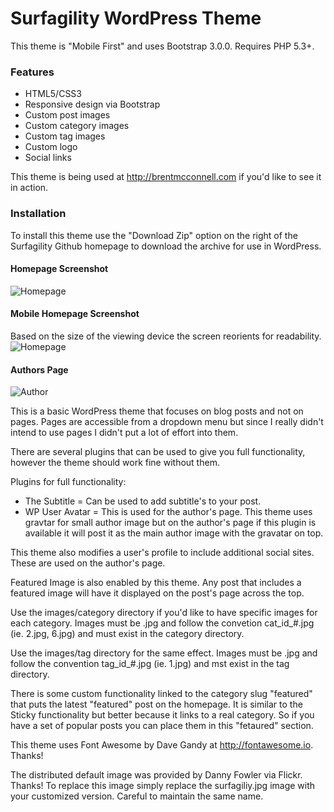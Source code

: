 # Surfagility WordPress Theme


This theme is "Mobile First" and uses Bootstrap 3.0.0.  Requires PHP 5.3+.

### Features
* HTML5/CSS3
* Responsive design via Bootstrap
* Custom post images
* Custom category images
* Custom tag images
* Custom logo
* Social links

This theme is being used at http://brentmcconnell.com if you'd like to see it in action. 

### Installation
To install this theme use the "Download Zip" option on the right of the Surfagility Github 
homepage to download the archive for use in WordPress.

#### Homepage Screenshot

![Homepage](https://github.com/emcconne/surfagility/blob/master/screenshot.png?raw=true)

#### Mobile Homepage Screenshot

Based on the size of the viewing device the screen reorients for readability.
![Homepage](https://github.com/emcconne/surfagility/blob/master/screenshot2.png?raw=true)

#### Authors Page

![Author](https://github.com/emcconne/surfagility/blob/master/author.png?raw=true)

This is a basic WordPress theme that focuses on blog posts and not on pages.  Pages are
accessible from a dropdown  menu but since I really didn't intend to use pages I didn't
put a lot of effort into them.

There are several plugins that can be used to give you full functionality, however the
theme should work fine without them.

Plugins for full functionality:

* The Subtitle = Can be used to add subtitle's to your post.
* WP User Avatar = This is used for the author's page.  This theme uses gravtar for small
author image but on the author's page if this plugin is available it will post it as the
main author image with the gravatar on top.

This theme also modifies a user's profile to include additional social sites.  These are
used on the author's page.

Featured Image is also enabled by this theme.  Any post that includes a featured image will
have it displayed on the post's page across the top.

Use the images/category directory if you'd like to have specific images for each category. 
Images must be .jpg and follow the convetion cat_id_#.jpg (ie. 2.jpg, 6.jpg) and must exist
in the category directory.

Use the images/tag directory for the same effect.  Images must be .jpg and follow the convention
tag_id_#.jpg (ie. 1.jpg) and mst exist in the tag directory.

There is some custom functionality linked to the category slug "featured" that puts the latest
"featured" post on the homepage.  It is similar to the Sticky functionality but better because
it links to a real category.  So if you have a set of popular posts you can place them in this 
"fetaured" section.

This theme uses Font Awesome by Dave Gandy at http://fontawesome.io.  Thanks!

The distributed default image was provided by Danny Fowler via Flickr.  Thanks!  To replace
this image simply replace the surfagiliy.jpg image with your customized version.  Careful
to maintain the same name.

